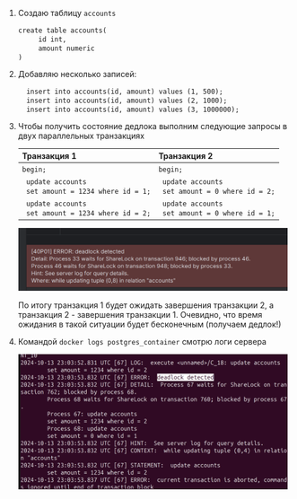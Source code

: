 1. Создаю таблицу `accounts`

       create table accounts(
            id int,
            amount numeric
       )

2. Добавляю несколько записей:

         insert into accounts(id, amount) values (1, 500);
         insert into accounts(id, amount) values (2, 1000);
         insert into accounts(id, amount) values (3, 1000000);

3. Чтобы получить состояние дедлока выполним следующие запросы в двух параллельных транзакциях

    | Транзакция 1                                                           | Транзакция 2                                                     |
    |------------------------------------------------------------------------|------------------------------------------------------------------|
    | `begin;`                                                               | `begin;`                                                         |
    | <code> update accounts <br> set amount = 1234 where id = 1; </code>    | <code> update accounts <br> set amount = 0 where id = 2; </code> |
    | <code> update accounts <br> set amount = 1234 where id = 2; </code>    | <code> update accounts <br> set amount = 0 where id = 1; </code> |

    ![img](./assets/img/hw_4_1.png)

    По итогу транзакция 1 будет ожидать завершения транзакции 2, а транзакция 2 - завершения транзакции 1.
    Очевидно, что время ожидания в такой ситуации будет бесконечным (получаем дедлок!)


4. Командой `docker logs postgres_container` смотрю логи сервера

    ![img](./assets/img/hw_4_2.png)
